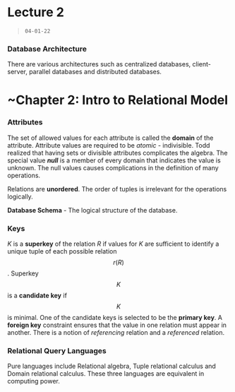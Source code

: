 # Lecture 2 

> `04-01-22`

### Database Architecture

There are various architectures such as centralized databases, client-server, parallel databases and distributed databases.

# ~Chapter 2: Intro to Relational Model

### Attributes

The set of allowed values for each attribute is called the **domain** of the attribute. Attribute values are required to be *atomic* - indivisible. Todd realized that having sets or divisible attributes complicates the algebra. The special value ***null*** is a member of every domain that indicates the value is unknown. The null values causes complications in the definition of many operations.

Relations are **unordered**. The order of tuples is irrelevant for the operations logically. 

**Database Schema** - The logical structure of the database. 

### Keys

*K* is a **superkey** of the relation *R* if values for *K* are sufficient to identify a unique tuple of each possible relation $$r(R)$$. Superkey $$K$$ is a **candidate key** if $$K$$ is minimal. One of the candidate keys is selected to be the **primary key**. A **foreign key** constraint ensures that the value in one relation must appear in another. There is a notion of *referencing* relation and a *referenced* relation.

### Relational Query Languages

Pure languages include Relational algebra, Tuple relational calculus and Domain relational calculus. These three languages are equivalent in computing power. 